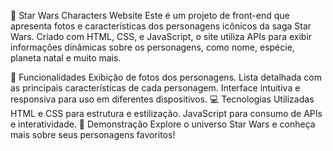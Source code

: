 🌟 Star Wars Characters Website
Este é um projeto de front-end que apresenta fotos e características dos personagens icônicos da saga Star Wars. Criado com HTML, CSS, e JavaScript, o site utiliza APIs para exibir informações dinâmicas sobre os personagens, como nome, espécie, planeta natal e muito mais.

🚀 Funcionalidades
Exibição de fotos dos personagens.
Lista detalhada com as principais características de cada personagem.
Interface intuitiva e responsiva para uso em diferentes dispositivos.
💻 Tecnologias Utilizadas
HTML e CSS para estrutura e estilização.
JavaScript para consumo de APIs e interatividade.
🌌 Demonstração
Explore o universo Star Wars e conheça mais sobre seus personagens favoritos!

